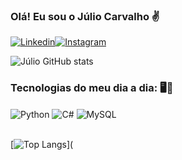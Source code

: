 ### Olá! Eu sou o Júlio Carvalho ✌️

[![Linkedin](https://img.shields.io/badge/LinkedIn-0077B5?style=for-the-badge&logo=linkedin&logoColor=white)](https://www.linkedin.com/in/julio-carvalho-803019234/)[![Instagram](https://img.shields.io/badge/Instagram-E4405F?style=for-the-badge&logo=instagram&logoColor=white)](https://www.instagram.com/julio_ocarvalho/)

![Júlio GitHub stats](https://github-readme-stats.vercel.app/api?username=julioCarvalhoo&show_icons=true&theme=radical)

### Tecnologias do meu dia a dia: 🖥️📕

<div style="display: inline_block">
  <img align="center" alt="Python" src="https://img.shields.io/badge/Python-3776AB?style=for-the-badge&logo=python&logoColor=white" />
  <img align="center" alt="C#" src="https://img.shields.io/badge/C%23-239120?style=for-the-badge&logo=c-sharp&logoColor=white" />
  <img align="center" alt="MySQL" src="https://img.shields.io/badge/MySQL-005C84?style=for-the-badge&logo=mysql&logoColor=white" />
</div><br/>

[![Top Langs](https://github-readme-stats.vercel.app/api/top-langs/?username=anuraghazra&hide_progress=true)](



